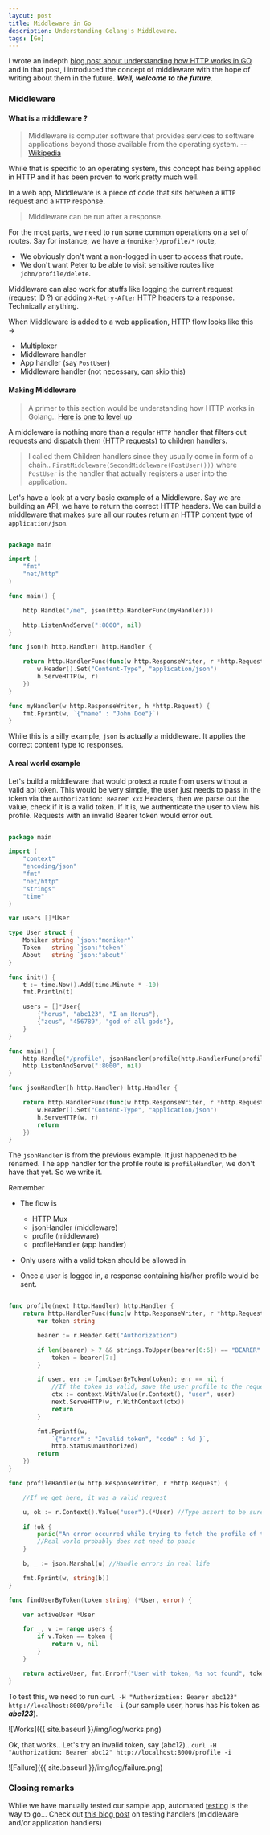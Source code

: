 ```yaml
---
layout: post
title: Middleware in Go
description: Understanding Golang's Middleware.
tags: [Go]
---
```



I wrote an indepth [blog post about understanding how HTTP works in GO][http_in_go] and in that post, i introduced the concept of
middleware with the hope of writing about them in the future. ___Well, welcome to the future___.

### Middleware

#### What is a middleware ?

> Middleware is computer software that provides services to software applications beyond those available from the operating system. -- [Wikipedia](https://en.wikipedia.org/wiki/Middleware)

While that is specific to an operating system, this concept has being applied in HTTP and it has been proven to work pretty much well.

In a web app, Middleware is a piece of code that sits between a `HTTP` request and a `HTTP` response.

> Middleware can be run after a response.

For the most parts, we need to run some common operations on a set of routes. Say for instance, we have a `{moniker}/profile/*` route,

- We obviously don't want a non-logged in user to access that route.
- We don't want Peter to be able to visit sensitive routes like `john/profile/delete`.

Middleware can also work for stuffs like logging the current request (request ID ?) or adding `X-Retry-After` HTTP headers to a response. Technically anything.

When Middleware is added to a web application, HTTP flow looks like this =>

- Multiplexer
- Middleware handler
- App handler (say `PostUser`)
- Middleware handler (not necessary, can skip this)


#### Making Middleware

> A primer to this section would be understanding how HTTP works in Golang.. [Here is one to level up][http_in_go]

A middleware is nothing more than a regular `HTTP` handler that filters out requests and dispatch them (HTTP requests) to children handlers.

>I called  them Children handlers since they usually come in form of a chain.. `FirstMiddleware(SecondMiddleware(PostUser()))` where `PostUser` is the handler that actually registers a user into the application.

Let's have a look at a very basic example of a Middleware.
Say we are building an API, we have to return the correct HTTP headers. We can build a middleware that makes sure all our routes return an HTTP content type of `application/json`.

```go

package main

import (
	"fmt"
	"net/http"
)

func main() {

	http.Handle("/me", json(http.HandlerFunc(myHandler)))

	http.ListenAndServe(":8000", nil)
}

func json(h http.Handler) http.Handler {

	return http.HandlerFunc(func(w http.ResponseWriter, r *http.Request) {
		w.Header().Set("Content-Type", "application/json")
		h.ServeHTTP(w, r)
	})
}

func myHandler(w http.ResponseWriter, h *http.Request) {
	fmt.Fprint(w, `{"name" : "John Doe"}`)
}

```

While this is a silly example, `json` is actually a middleware. It applies the correct content type to responses.

#### A real world example

Let's build a middleware that would protect a route from users without a valid api token.
This would be very simple, the user just needs to pass in the token via the `Authorization: Bearer xxx` Headers, then we parse out the value, check if it is a valid token.
If it is, we authenticate the user to view his profile. Requests with an invalid Bearer token would error out.

```go

package main

import (
	"context"
	"encoding/json"
	"fmt"
	"net/http"
	"strings"
	"time"
)

var users []*User

type User struct {
	Moniker string `json:"moniker"`
	Token   string `json:"token"`
	About   string `json:"about"`
}

func init() {
	t := time.Now().Add(time.Minute * -10)
	fmt.Println(t)

	users = []*User{
		{"horus", "abc123", "I am Horus"},
		{"zeus", "456789", "god of all gods"},
	}
}

func main() {
	http.Handle("/profile", jsonHandler(profile(http.HandlerFunc(profileHandler))))
	http.ListenAndServe(":8000", nil)
}

func jsonHandler(h http.Handler) http.Handler {

	return http.HandlerFunc(func(w http.ResponseWriter, r *http.Request) {
		w.Header().Set("Content-Type", "application/json")
		h.ServeHTTP(w, r)
		return
	})
}

```

The `jsonHandler` is from the previous example. It just happened to be renamed. The app handler for the profile route is `profileHandler`, we don't have that yet. So we write it.

Remember

- The flow is
  - HTTP Mux
  - jsonHandler (middleware)
  - profile (middleware)
  - profileHandler (app handler)

- Only users with a valid token should be allowed in
- Once a user is logged in, a response containing his/her profile would be sent.


```go

func profile(next http.Handler) http.Handler {
	return http.HandlerFunc(func(w http.ResponseWriter, r *http.Request) {
		var token string

		bearer := r.Header.Get("Authorization")

		if len(bearer) > 7 && strings.ToUpper(bearer[0:6]) == "BEARER" {
			token = bearer[7:]
		}

		if user, err := findUserByToken(token); err == nil {
			//If the token is valid, save the user profile to the request context
			ctx := context.WithValue(r.Context(), "user", user)
			next.ServeHTTP(w, r.WithContext(ctx))
			return
		}

		fmt.Fprintf(w,
			`{"error" : "Invalid token", "code" : %d }`,
			http.StatusUnauthorized)
		return
	})
}

func profileHandler(w http.ResponseWriter, r *http.Request) {

	//If we get here, it was a valid request

	u, ok := r.Context().Value("user").(*User) //Type assert to be sure

	if !ok {
		panic("An error occurred while trying to fetch the profile of the user")
		//Real world probably does not need to panic
	}

	b, _ := json.Marshal(u) //Handle errors in real life

	fmt.Fprint(w, string(b))
}

func findUserByToken(token string) (*User, error) {

	var activeUser *User

	for _, v := range users {
		if v.Token == token {
			return v, nil
		}
	}

	return activeUser, fmt.Errorf("User with token, %s not found", token)
}

```

To test this, we need to run `curl -H "Authorization: Bearer abc123" http://localhost:8000/profile -i` (our sample user, horus has his token as ___abc123___).

![Works]({{ site.baseurl }}/img/log/works.png)

Ok, that works.. Let's try an invalid token, say (abc12).. `curl -H "Authorization: Bearer abc12" http://localhost:8000/profile -i `

![Failure]({{ site.baseurl }}/img/log/failure.png)


### Closing remarks

While we have manually tested our sample app, automated [testing](/tags#testing) is the way to go... Check out [this blog post](/blog/2017/04/08/testing-http-handlers-go/) on testing handlers (middleware and/or application handlers)

[http_in_go]: /blog/2017/04/03/http-in-go/


